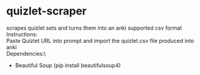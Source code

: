 # quizlet-scraper
scrapes quizlet sets and turns them into an anki supported csv format\
Instructions:\
Paste Quizlet URL into prompt and import the quizlet.csv file produced into anki\
Dependencies:\
- Beautiful Soup (pip install beautifulsoup4)
